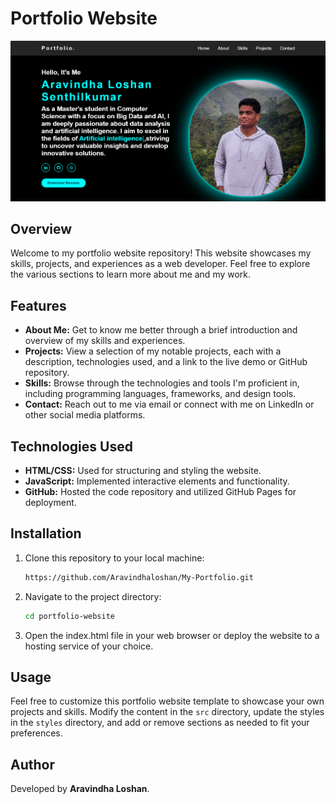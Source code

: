 # Portfolio Website

![Portfolio Website Preview](./Overview.png)

## Overview
Welcome to my portfolio website repository! This website showcases my skills, projects, and experiences as a web developer. Feel free to explore the various sections to learn more about me and my work.

## Features
- **About Me:** Get to know me better through a brief introduction and overview of my skills and experiences.
- **Projects:** View a selection of my notable projects, each with a description, technologies used, and a link to the live demo or GitHub repository.
- **Skills:** Browse through the technologies and tools I'm proficient in, including programming languages, frameworks, and design tools.
- **Contact:** Reach out to me via email or connect with me on LinkedIn or other social media platforms.

## Technologies Used
- **HTML/CSS:** Used for structuring and styling the website.
- **JavaScript:** Implemented interactive elements and functionality.
- **GitHub:** Hosted the code repository and utilized GitHub Pages for deployment.

## Installation
1. Clone this repository to your local machine:
      ```bash
   https://github.com/Aravindhaloshan/My-Portfolio.git
2. Navigate to the project directory:
      ```bash
    cd portfolio-website
3. Open the index.html file in your web browser or deploy the website to a hosting service of your choice.

## Usage
Feel free to customize this portfolio website template to showcase your own projects and skills. Modify the content in the `src` directory, update the styles in the `styles` directory, and add or remove sections as needed to fit your preferences.

## Author

Developed by **Aravindha Loshan**.
